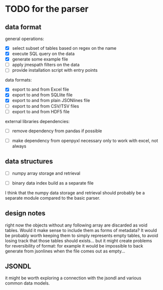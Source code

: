 # TODO for the parser
## data format

general operations:

* [X] select subset of tables based on regex on the name
* [X] execute SQL query on the data
* [X] generate some example file
* [ ] apply jmespath filters on the data
* [ ] provide installation script with entry points

data formats:

* [X] export to and from Excel file
* [X] export to and from SQLlite file
* [X] export to and from plain JSONlines file
* [ ] export to and from CSV/TSV files
* [ ] export to and from HDF5 file

external libraries dependencies:

* [ ] remove dependency from pandas if possible
* [ ] make dependency from openpyxl necessary only to work with excel, not always



## data structures

* [ ] numpy array storage and retrieval
* [ ] binary data index build as a separate file


I think that the numpy data storage and retrieval should probably be a separate module compared to the basic parser.

## design notes

right now the objects without any following array are discarded as void tables.
Would it make sense to include them as forms of metadata?
It would be probably worth keeping them to simply represents empty tables, to avoid losing track that those tables should exists... but it might create problems for reversibility of format: for example it would be impossible to back generate from jsonlines when the file comes out as empty...

## JSONDL
it might be worth exploring a connection with the jsondl and various common data models.
